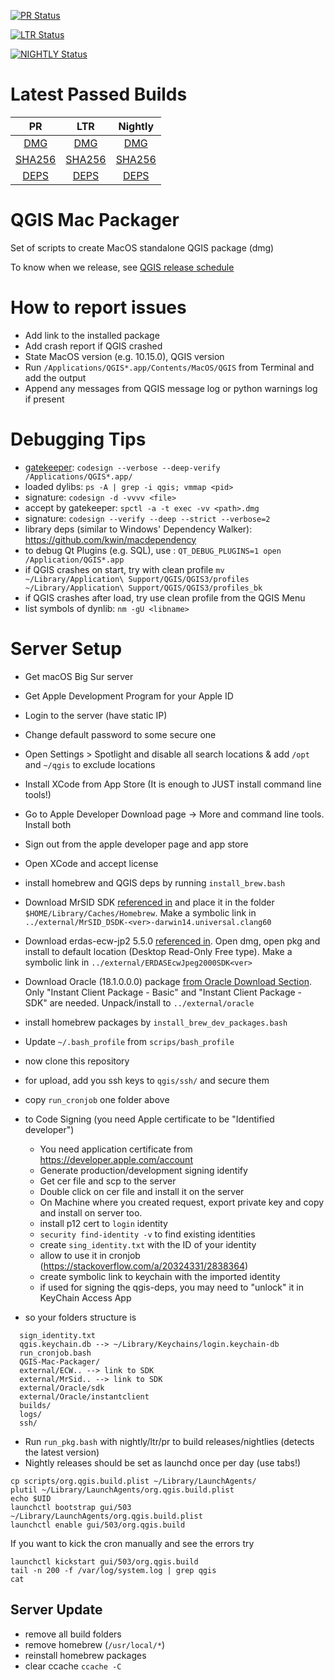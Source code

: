 [![PR Status](https://qgis.org/downloads/macos/qgis-macos-pr.latest.png?raw=true)](https://qgis.org/downloads/macos/qgis-macos-pr.latest.log)

[![LTR Status](https://qgis.org/downloads/macos/qgis-macos-ltr.latest.png?raw=true)](https://qgis.org/downloads/macos/qgis-macos-ltr.latest.log)

[![NIGHTLY Status](https://qgis.org/downloads/macos/qgis-macos-nightly.latest.png?raw=true)](https://qgis.org/downloads/macos/qgis-macos-nightly.latest.log)

# Latest Passed Builds

| PR | LTR | Nightly |
|:----:|:-----:|:--------:|
| [DMG](https://qgis.org/downloads/macos/qgis-macos-pr.dmg?raw=true) | [DMG](https://qgis.org/downloads/macos/qgis-macos-ltr.dmg?raw=true) | [DMG](https://qgis.org/downloads/macos/qgis-macos-nightly.dmg?raw=true)  |
| [SHA256](https://qgis.org/downloads/macos/qgis-macos-pr.sha256sum?raw=true) | [SHA256](https://qgis.org/downloads/macos/qgis-macos-ltr.sha256sum?raw=true) | [SHA256](https://qgis.org/downloads/macos/qgis-macos-nightly.sha256sum?raw=true) |
| [DEPS](https://qgis.org/downloads/macos/qgis-macos-pr.deps?raw=true) | [DEPS](https://qgis.org/downloads/macos/qgis-macos-ltr.deps?raw=true)| [DEPS](https://qgis.org/downloads/macos/qgis-macos-nightly.deps?raw=true) |

# QGIS Mac Packager

Set of scripts to create MacOS standalone QGIS package (dmg)

To know when we release, see [QGIS release schedule](https://www.qgis.org/en/site/getinvolved/development/roadmap.html#release-schedule)

# How to report issues 

- Add link to the installed package
- Add crash report if QGIS crashed
- State MacOS version (e.g. 10.15.0), QGIS version
- Run `/Applications/QGIS*.app/Contents/MacOS/QGIS` from Terminal and add the output
- Append any messages from QGIS message log or python warnings log if present

# Debugging Tips
- [gatekeeper](https://stackoverflow.com/a/29221163/2838364): `codesign --verbose --deep-verify /Applications/QGIS*.app/` 
- loaded dylibs: `ps -A | grep -i qgis; vmmap <pid>`
- signature: `codesign -d -vvvv <file>` 
- accept by gatekeeper: `spctl -a -t exec -vv <path>.dmg`
- signature: `codesign --verify --deep --strict --verbose=2`
- library deps (similar to Windows' Dependency Walker): https://github.com/kwin/macdependency
- to debug Qt Plugins (e.g. SQL), use : `QT_DEBUG_PLUGINS=1 open /Application/QGIS*.app`
- if QGIS crashes on start, try with clean profile `mv ~/Library/Application\ Support/QGIS/QGIS3/profiles ~/Library/Application\ Support/QGIS/QGIS3/profiles_bk`
- if QGIS crashes after load, try use clean profile from the QGIS Menu 
- list symbols of dynlib: `nm -gU <libname>`

# Server Setup 

- Get macOS Big Sur server 
- Get Apple Development Program for your Apple ID
- Login to the server (have static IP)
- Change default password to some secure one
- Open Settings > Spotlight and disable all search locations & add `/opt` and `~/qgis` to exclude locations  
- Install XCode from App Store (It is enough to JUST install command line tools!)
- Go to Apple Developer Download page -> More and command line tools. Install both
- Sign out from the apple developer page and app store
- Open XCode and accept license
- install homebrew and QGIS deps by running `install_brew.bash`
- Download MrSID SDK [referenced in](https://github.com/OSGeo/homebrew-osgeo4mac/blob/master/Formula/osgeo-mrsid-sdk.rb) and place it in the folder `$HOME/Library/Caches/Homebrew`. Make a symbolic link in `../external/MrSID_DSDK-<ver>-darwin14.universal.clang60`
- Download erdas-ecw-jp2 5.5.0 [referenced in](https://github.com/OSGeo/homebrew-osgeo4mac/blob/master/Formula/osgeo-ecwjp2-sdk.rb). Open dmg, open pkg and install to default location (Desktop Read-Only Free type). Make a symbolic link in `../external/ERDASEcwJpeg2000SDK<ver>`
- Download Oracle (18.1.0.0.0) package [from Oracle Download Section](https://www.oracle.com/database/technologies/instant-client/macos-intel-x86-downloads.html). Only  "Instant Client Package - Basic" and "Instant Client Package - SDK" are needed. Unpack/install to `../external/oracle`
- install homebrew packages by `install_brew_dev_packages.bash`
- Update `~/.bash_profile` from `scrips/bash_profile`
- now clone this repository
- for upload, add you ssh keys to `qgis/ssh/` and secure them
- copy `run_cronjob` one folder above
- to Code Signing (you need Apple certificate to be "Identified developer")
    - You need application certificate from https://developer.apple.com/account
    - Generate production/development signing identify
    - Get cer file and scp to the server
    - Double click on cer file and install it on the server
    - On Machine where you created request, export private key and copy and install on server too.
    - install p12 cert to `login` identity
    - `security find-identity -v` to find existing identities 
    - create `sing_identity.txt` with the ID of your identity
    - allow to use it in cronjob (https://stackoverflow.com/a/20324331/2838364)
    - create symbolic link to keychain with the imported identity
    - if used for signing the qgis-deps, you may need to "unlock" it in KeyChain Access App 
  
- so your folders structure is
```
  sign_identity.txt
  qgis.keychain.db --> ~/Library/Keychains/login.keychain-db
  run_cronjob.bash
  QGIS-Mac-Packager/
  external/ECW.. --> link to SDK
  external/MrSid.. --> link to SDK
  external/Oracle/sdk
  external/Oracle/instantclient
  builds/
  logs/
  ssh/
```
- Run `run_pkg.bash` with nightly/ltr/pr to build releases/nightlies (detects the latest version)
- Nightly releases should be set as launchd once per day (use tabs!)
``` 
cp scripts/org.qgis.build.plist ~/Library/LaunchAgents/
plutil ~/Library/LaunchAgents/org.qgis.build.plist 
echo $UID
launchctl bootstrap gui/503 ~/Library/LaunchAgents/org.qgis.build.plist
launchctl enable gui/503/org.qgis.build
``` 

If you want to kick the cron manually and see the errors try

```
launchctl kickstart gui/503/org.qgis.build
tail -n 200 -f /var/log/system.log | grep qgis
cat 
```

## Server Update

- remove all build folders 
- remove homebrew (`/usr/local/*`)
- reinstall homebrew packages
- clear ccache `ccache -C`